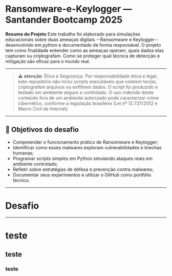 # Ransomware-e-Keylogger — Santander Bootcamp 2025

**Resumo do Projeto**
Este trabalho foi elaborado para simulações educacionais sobre duas ameaças digitais --Ransomware e Keylogger-- desenvolvido em python e documentado de forma responsável. O projeto tem como finalidade entender como as ameaças operam, quais dados elas capturam ou criptografam. Como se proteger qual técnica de detecção e mitigação são eficaz para o mundo real.


---

> ⚠️ **atenção**: Ética e Segurança.
Por responsabilidade ética e legal, este repositório não inclui scripts executáveis que coletem teclas, criptografem arquivos ou exfiltrem dados.
O script foi produzido e testado em ambiente seguro e controlado. O uso indevido deste conteúdo fora de um ambiente autorizado pode caracterizar crime cibernético, conforme a legislação brasileira (Lei nº 12.737/2012 e Marco Civil da Internet).
---
 ## 🧭 Objetivos do desafio



   - Compreender o funcionamento prático de Ransomware e Keylogger;
  - Identificar como esses malwares exploram vulnerabilidades e brechas humanas;
  - Programar scripts simples em Python simulando ataques reais em ambiente controlado;
  - Refletir sobre estratégias de defesa e prevenção contra malwares;
  - Documentar seus experimentos e utilizar o GitHub como portfólio técnico.
---
# Desafio
---






# teste 
## teste 
### teste 

